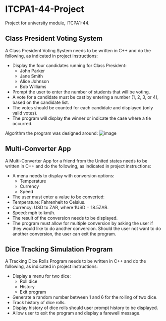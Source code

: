 # ITCPA1-44-Project
Project for university module, ITCPA1-44. 

## Class President Voting System
A Class President Voting System needs to be written in C++ and do the following, as indicated in project instructions:
- 	Display the four candidates running for Class President:
    -	John Parker
    - Jane Smith
    - Alice Johnson
    - Bob Williams
- 	Prompt the user to enter the number of students that will be voting.
-	A vote for a candidate must be cast by entering a number (1, 2, 3, or 4), based on the candidate list.
-	The votes should be counted for each candidate and displayed (only valid votes).
-	The program will display the winner or indicate the case where a tie occurred.

Algorithm the program was designed around:
![image](https://github.com/user-attachments/assets/21407e54-e705-451c-9aff-dad309d46d85)




## Multi-Converter App
A Multi-Converter App for a friend from the United states needs to be written in C++ and do the following, as indicated in project instructions:
- A menu needs to display with conversion options:
    - Temperature
    - Currency
    - Speed
- The user must enter a value to be converted:
- Temperature: Fahrenheit to Celsius.
- Currency: USD to ZAR, where 1USD = 18.5ZAR.
- Speed: mph to km/h.
- The result of the conversion needs to be displayed.
- The program must allow for multiple conversion by asking the user if they would like to do another conversion. Should the user not want to do another conversion, the user can exit the program.

## Dice Tracking Simulation Program
A Tracking Dice Rolls Program needs to be written in C++ and do the following, as indicated in project instructions:
- Display a menu for two dice:
    - Roll dice
    - History
    - Exit program
- Generate a random number between 1 and 6 for the rolling of two dice.
- Track history of dice rolls.
- Display history of dice rolls should user prompt history to be displayed.
- Allow user to exit the program and display a farewell message.


